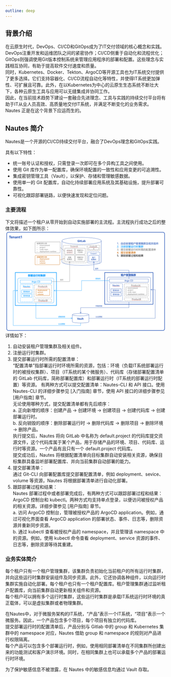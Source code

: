 ```yaml
---
outline: deep
---
```


## 背景介绍

在云原生时代，DevOps、CI/CD和GitOps成为了IT交付领域的核心概念和实践。DevOps注重开发和运维团队之间的紧密协作；CI/CD侧重于自动化和流程优化；GitOps则强调使用Git版本控制系统来管理应用程序的部署和配置。这些理念与实践相互协同，有助于提高软件交付速度和质量。  
同时，Kubernetes、Docker、Tekton、ArgoCD等开源工具也为IT系统交付提供了更多选择。它们支持容器化、CI/CD流程自动化等特性，并使得IT系统更加弹性、可扩展且可靠。此外，在以Kubernetes为中心的云原生生态系统不断壮大下，各种云原生工具与应用可以无缝集成并协同工作。  
因此，在当前技术趋势下建设一套融合先进理念、工具与实践的持续交付平台将有助于IT从业人员高效、高质量地交付IT系统，并满足不断变化的业务需求。  
Nautes 正是在这个背景下应运而生的。

## Nautes 简介
Nautes是一个开源的CI/CD持续交付平台，融合了DevOps理念和GitOps实践。

具有以下特性：
- 统一账号认证和授权，只需登录一次即可在多个异构工具之间使用。
- 使用 Git 库作为单一配置库，确保环境配置的一致性和应用变更的可追溯性。
- 集成密钥管理工具（Vault），以保护、存储和管理敏感数据。
- 使用单一的 Git 配置库，自动化持续部署应用系统及其基础设施，提升部署可靠性。
- 可视化跟踪部署链路，以便快速发现和定位问题。

### 主要流程
下文将描述一个租户从零开始到自动实施部署的主流程。主流程执行成功之后的整体效果，如下图所示：
![directive syntax graph](./../images/user-guide-overview-1.png)
详情如下：  
1. 自动安装租户管理集群及相关组件。  
2. 注册运行时集群。  
3. 提交部署运行时所需的配置清单：  
“配置清单”指部署运行时环境所需的资源，包括：环境（负载IT系统部署运行时的被授权集群）、项目（IT系统的某个微服务）、代码库（存储部署配置清单的 GitLab 代码库，简称部署配置库）和部署运行时（IT系统的部署运行时配置）等资源。 
有两种方式可以提交配置清单：Nautes-CLI 和 API 接口。使用 Nautes-CLI 的详细步骤参见 [入门指南] 章节，使用 API 接口的详细步骤参见 [用户指南] 章节。  
无论使用哪种方式，提交配置清单都有先后顺序：  
   a. 正向新增的顺序：创建产品 -> 创建环境 ->  创建项目 -> 创建代码库 -> 创建部署运行时。  
   b. 反向销毁的顺序：删除部署运行时 -> 删除代码库 -> 删除项目 -> 删除环境 -> 删除产品。    
执行提交后，Nautes 将向 GitLab 中名称为 default.project 的代码库提交资源文件，这个代码库属于某个产品，用于存储产品的环境、项目、代码库、运行时等资源。一个产品有且只有一个 default.project 代码库。  
提交成功后，Nautes 将根据配置清单向目标集群自动安装相关资源，确保目标集群具备监听部署配置库、并向当前集群自动部署的能力。
4. 提交部署清单：  
通过 Git-CLI 向部署配置库提交部署配置清单，例如 deployment、sevice、volume 等资源，Nautes 将根据部署清单进行自动化部署。
5. 跟踪部署过程和结果：  
Nautes 部署过程中或者部署完成后，有两种方式可以跟踪部署过程和结果：ArgoCD 控制台和 kubectl。两种方式均支持单点登录，以便访问被授权产品的相关资源。详细步骤参见 [用户指南] 章节。  
   a. 访问 ArgoCD 控制台，管理被授权产品的 ArgoCD application。例如，通过可视化界面查看 ArgoCD application 的部署状态、事件、日志等，删除资源并重新同步资源。  
   b. 通过 kubectl 查看被授权产品的 namespace，并且管理该 namespace 中的资源。例如，使用 kubectl 命令查看 deployment、service 资源的事件、日志等，删除资源等待其重建。


### 业务实体简介
每个租户只有一个租户管理集群，该集群负责初始化当前租户的所有运行时集群，并向这些运行时集群安装组件及同步资源。此外，它还协调各种组件，以向运行时集群实施自动化部署。每个租户也只有一个租户配置库。租户管理集群通过监听租户配置库，向当前集群自动更新相关组件和资源。  
每个租户可以拥有多个运行时集群，这些运行时集群是承载IT系统运行时环境的真正载体，可以是虚拟集群或者物理集群。  

在Nautes中，对于微服务架构的IT系统，“产品”表示一个IT系统，“项目”表示一个微服务。因此，一个产品包含多个项目，每个项目有独立的代码库。  
提交部署运行时的配置清单后，产品分别与 Gitlab 中的 group 和 Kubernetes 集群中的 namespace 对应，Nautes 借助 group 和 namespace 的规则对产品进行权限隔离。  
每个产品可以包含多个部署运行时，例如，使用相同部署清单在不同集群所创建出来的功能测试和客户演示环境。同时，在相同集群上也可以承载多个产品的部署运行时环境。  

为了保护敏感信息不被泄露，在 Nautes 中的敏感信息均通过 Vault 存取。  

